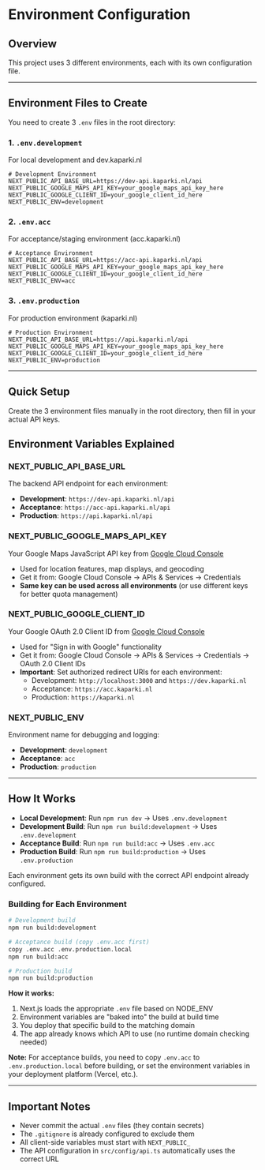 # Environment Configuration

## Overview

This project uses 3 different environments, each with its own configuration file.

---

## Environment Files to Create

You need to create 3 `.env` files in the root directory:

### 1. `.env.development`

For local development and dev.kaparki.nl

```env
# Development Environment
NEXT_PUBLIC_API_BASE_URL=https://dev-api.kaparki.nl/api
NEXT_PUBLIC_GOOGLE_MAPS_API_KEY=your_google_maps_api_key_here
NEXT_PUBLIC_GOOGLE_CLIENT_ID=your_google_client_id_here
NEXT_PUBLIC_ENV=development
```



### 2. `.env.acc`

For acceptance/staging environment (acc.kaparki.nl)

```env
# Acceptance Environment
NEXT_PUBLIC_API_BASE_URL=https://acc-api.kaparki.nl/api
NEXT_PUBLIC_GOOGLE_MAPS_API_KEY=your_google_maps_api_key_here
NEXT_PUBLIC_GOOGLE_CLIENT_ID=your_google_client_id_here
NEXT_PUBLIC_ENV=acc
```

### 3. `.env.production`

For production environment (kaparki.nl)

```env
# Production Environment
NEXT_PUBLIC_API_BASE_URL=https://api.kaparki.nl/api
NEXT_PUBLIC_GOOGLE_MAPS_API_KEY=your_google_maps_api_key_here
NEXT_PUBLIC_GOOGLE_CLIENT_ID=your_google_client_id_here
NEXT_PUBLIC_ENV=production
```

---

## Quick Setup

Create the 3 environment files manually in the root directory, then fill in your actual API keys.

## Environment Variables Explained

### NEXT_PUBLIC_API_BASE_URL

The backend API endpoint for each environment:

- **Development**: `https://dev-api.kaparki.nl/api`
- **Acceptance**: `https://acc-api.kaparki.nl/api`
- **Production**: `https://api.kaparki.nl/api`

### NEXT_PUBLIC_GOOGLE_MAPS_API_KEY

Your Google Maps JavaScript API key from [Google Cloud Console](https://console.cloud.google.com)

- Used for location features, map displays, and geocoding
- Get it from: Google Cloud Console → APIs & Services → Credentials
- **Same key can be used across all environments** (or use different keys for better quota management)

### NEXT_PUBLIC_GOOGLE_CLIENT_ID

Your Google OAuth 2.0 Client ID from [Google Cloud Console](https://console.cloud.google.com)

- Used for "Sign in with Google" functionality
- Get it from: Google Cloud Console → APIs & Services → Credentials → OAuth 2.0 Client IDs
- **Important**: Set authorized redirect URIs for each environment:
  - Development: `http://localhost:3000` and `https://dev.kaparki.nl`
  - Acceptance: `https://acc.kaparki.nl`
  - Production: `https://kaparki.nl`

### NEXT_PUBLIC_ENV

Environment name for debugging and logging:

- **Development**: `development`
- **Acceptance**: `acc`
- **Production**: `production`

---

## How It Works

- **Local Development**: Run `npm run dev` → Uses `.env.development`
- **Development Build**: Run `npm run build:development` → Uses `.env.development`
- **Acceptance Build**: Run `npm run build:acc` → Uses `.env.acc`
- **Production Build**: Run `npm run build:production` → Uses `.env.production`

Each environment gets its own build with the correct API endpoint already configured.

### Building for Each Environment

```bash
# Development build
npm run build:development

# Acceptance build (copy .env.acc first)
copy .env.acc .env.production.local
npm run build:acc

# Production build
npm run build:production
```

**How it works:**

1. Next.js loads the appropriate `.env` file based on NODE_ENV
2. Environment variables are "baked into" the build at build time
3. You deploy that specific build to the matching domain
4. The app already knows which API to use (no runtime domain checking needed)

**Note:** For acceptance builds, you need to copy `.env.acc` to `.env.production.local` before building, or set the environment variables in your deployment platform (Vercel, etc.).

---

## Important Notes

- Never commit the actual `.env` files (they contain secrets)
- The `.gitignore` is already configured to exclude them
- All client-side variables must start with `NEXT_PUBLIC_`
- The API configuration in `src/config/api.ts` automatically uses the correct URL
